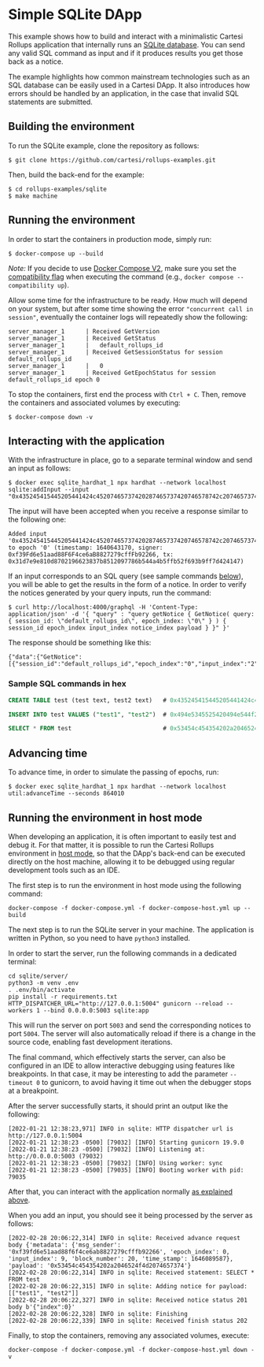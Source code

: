 # Simple SQLite DApp

This example shows how to build and interact with a minimalistic Cartesi Rollups application that internally runs an [SQLite database](https://www.sqlite.org/index.html). You can send any valid SQL command as input and if it produces results you get those back as a notice.

The example highlights how common mainstream technologies such as an SQL database can be easily used in a Cartesi DApp. It also introduces how errors should be handled by an application, in the case that invalid SQL statements are submitted.

## Building the environment

To run the SQLite example, clone the repository as follows:

```shell
$ git clone https://github.com/cartesi/rollups-examples.git
```

Then, build the back-end for the example:

```shell
$ cd rollups-examples/sqlite
$ make machine
```

## Running the environment

In order to start the containers in production mode, simply run:

```shell
$ docker-compose up --build
```

_Note:_ If you decide to use [Docker Compose V2](https://docs.docker.com/compose/cli-command/), make sure you set the [compatibility flag](https://docs.docker.com/compose/cli-command-compatibility/) when executing the command (e.g., `docker compose --compatibility up`).

Allow some time for the infrastructure to be ready.
How much will depend on your system, but after some time showing the error `"concurrent call in session"`, eventually the container logs will repeatedly show the following:

```shell
server_manager_1      | Received GetVersion
server_manager_1      | Received GetStatus
server_manager_1      |   default_rollups_id
server_manager_1      | Received GetSessionStatus for session default_rollups_id
server_manager_1      |   0
server_manager_1      | Received GetEpochStatus for session default_rollups_id epoch 0
```

To stop the containers, first end the process with `Ctrl + C`.
Then, remove the containers and associated volumes by executing:

```shell
$ docker-compose down -v
```

## Interacting with the application

With the infrastructure in place, go to a separate terminal window and send an input as follows:

```shell
$ docker exec sqlite_hardhat_1 npx hardhat --network localhost sqlite:addInput --input "0x435245415445205441424c45207465737420287465737420746578742c207465737432207465787429"
```

The input will have been accepted when you receive a response similar to the following one:

```shell
Added input '0x435245415445205441424c45207465737420287465737420746578742c207465737432207465787429' to epoch '0' (timestamp: 1640643170, signer: 0xf39Fd6e51aad88F6F4ce6aB8827279cffFb92266, tx: 0x31d7e9e810d8702196623837b8512097786b544a4b5ffb52f693b9ff7d424147)
```

If an input corresponds to an SQL query (see sample commands [below](#sample-sql-commands-in-hex)), you will be able to get the results in the form of a notice. In order to verify the notices generated by your query inputs, run the command:

```shell
$ curl http://localhost:4000/graphql -H 'Content-Type: application/json' -d '{ "query" : "query getNotice { GetNotice( query: { session_id: \"default_rollups_id\", epoch_index: \"0\" } ) { session_id epoch_index input_index notice_index payload } }" }'
```

The response should be something like this:

```shell
{"data":{"GetNotice":[{"session_id":"default_rollups_id","epoch_index":"0","input_index":"2","notice_index":"0","payload":"5b5b227465737431222c20227465737432225d5d"}]}}
```

### Sample SQL commands in hex

```sql
CREATE TABLE test (test text, test2 text)   # 0x435245415445205441424c45207465737420287465737420746578742c20746573743220746578742
```

```sql
INSERT INTO test VALUES ("test1", "test2")  # 0x494e5345525420494e544f20746573742056414c5545532028227465737431222c202274657374322229
```

```sql
SELECT * FROM test                          # 0x53454c454354202a2046524f4d2074657374
```

## Advancing time

To advance time, in order to simulate the passing of epochs, run:

```shell
$ docker exec sqlite_hardhat_1 npx hardhat --network localhost util:advanceTime --seconds 864010
```

## Running the environment in host mode

When developing an application, it is often important to easily test and debug it. For that matter, it is possible to run the Cartesi Rollups environment in [host mode](../README.md#host-mode), so that the DApp's back-end can be executed directly on the host machine, allowing it to be debugged using regular development tools such as an IDE.

The first step is to run the environment in host mode using the following command:

```shell
docker-compose -f docker-compose.yml -f docker-compose-host.yml up --build
```

The next step is to run the SQLite server in your machine. The application is written in Python, so you need to have `python3` installed.

In order to start the server, run the following commands in a dedicated terminal:

```shell
cd sqlite/server/
python3 -m venv .env
. .env/bin/activate
pip install -r requirements.txt
HTTP_DISPATCHER_URL="http://127.0.0.1:5004" gunicorn --reload --workers 1 --bind 0.0.0.0:5003 sqlite:app
```

This will run the server on port `5003` and send the corresponding notices to port `5004`. The server will also automatically reload if there is a change in the source code, enabling fast development iterations.

The final command, which effectively starts the server, can also be configured in an IDE to allow interactive debugging using features like breakpoints. In that case, it may be interesting to add the parameter `--timeout 0` to gunicorn, to avoid having it time out when the debugger stops at a breakpoint.

After the server successfully starts, it should print an output like the following:

```
[2022-01-21 12:38:23,971] INFO in sqlite: HTTP dispatcher url is http://127.0.0.1:5004
[2022-01-21 12:38:23 -0500] [79032] [INFO] Starting gunicorn 19.9.0
[2022-01-21 12:38:23 -0500] [79032] [INFO] Listening at: http://0.0.0.0:5003 (79032)
[2022-01-21 12:38:23 -0500] [79032] [INFO] Using worker: sync
[2022-01-21 12:38:23 -0500] [79035] [INFO] Booting worker with pid: 79035
```

After that, you can interact with the application normally [as explained above](#interacting-with-the-application).

When you add an input, you should see it being processed by the server as follows:

```shell
[2022-02-28 20:06:22,314] INFO in sqlite: Received advance request body {'metadata': {'msg_sender': '0xf39fd6e51aad88f6f4ce6ab8827279cfffb92266', 'epoch_index': 0, 'input_index': 9, 'block_number': 20, 'time_stamp': 1646089587}, 'payload': '0x53454c454354202a2046524f4d2074657374'}
[2022-02-28 20:06:22,314] INFO in sqlite: Received statement: SELECT * FROM test
[2022-02-28 20:06:22,315] INFO in sqlite: Adding notice for payload: [["test1", "test2"]]
[2022-02-28 20:06:22,327] INFO in sqlite: Received notice status 201 body b'{"index":0}'
[2022-02-28 20:06:22,328] INFO in sqlite: Finishing
[2022-02-28 20:06:22,339] INFO in sqlite: Received finish status 202
```

Finally, to stop the containers, removing any associated volumes, execute:

```shell
docker-compose -f docker-compose.yml -f docker-compose-host.yml down -v
```
